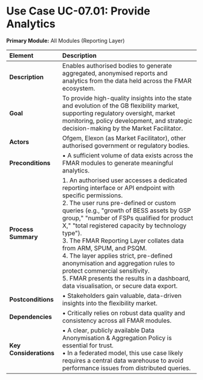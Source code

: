 
# Use Case UC-07.01: Provide Analytics
**Primary Module:** All Modules (Reporting Layer)

| Element             | Description                                                                                                                                                                                                                              |
| :------------------ | :--------------------------------------------------------------------------------------------------------------------------------------------------------------------------------------------------------------------------------------- |
| **Description**     | Enables authorised bodies to generate aggregated, anonymised reports and analytics from the data held across the FMAR ecosystem.                                                                                                           |
| **Goal**            | To provide high-quality insights into the state and evolution of the GB flexibility market, supporting regulatory oversight, market monitoring, policy development, and strategic decision-making by the Market Facilitator.                 |
| **Actors**          | Ofgem, Elexon (as Market Facilitator), other authorised government or regulatory bodies.                                                                                                                                                    |
| **Preconditions**   | • A sufficient volume of data exists across the FMAR modules to generate meaningful analytics. |
| **Process Summary** | 1. An authorised user accesses a dedicated reporting interface or API endpoint with specific permissions. <br> 2. The user runs pre-defined or custom queries (e.g., "growth of BESS assets by GSP group," "number of FSPs qualified for product X," "total registered capacity by technology type"). <br> 3. The FMAR Reporting Layer collates data from ARM, SPUM, and PSQM. <br> 4. The layer applies strict, pre-defined anonymisation and aggregation rules to protect commercial sensitivity. <br> 5. FMAR presents the results in a dashboard, data visualisation, or secure data export. |
| **Postconditions**  | • Stakeholders gain valuable, data-driven insights into the flexibility market. |
| **Dependencies**    | • Critically relies on robust data quality and consistency across all FMAR modules. |
| **Key Considerations** | • A clear, publicly available Data Anonymisation & Aggregation Policy is essential for trust. <br> • In a federated model, this use case likely requires a central data warehouse to avoid performance issues from distributed queries. |
